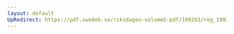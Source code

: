 ```yaml
---
layout: default
UpRedirect: https://pdf.swedeb.se/riksdagen-volumeG-pdf/199293/reg_199293/reg_199293_0428.pdf
---
```

